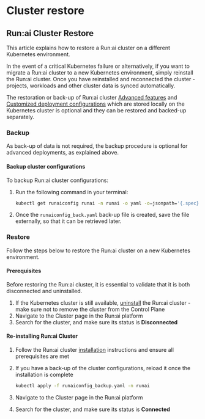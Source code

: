 # Cluster restore

## Run:ai Cluster Restore

This article explains how to restore a Run:ai cluster on a different Kubernetes environment.

In the event of a critical Kubernetes failure or alternatively, if you want to migrate a Run:ai cluster to a new Kubernetes environment, simply reinstall the Run:ai cluster. Once you have reinstalled and reconnected the cluster - projects, workloads and other cluster data is synced automatically.

The restoration or back-up of Run:ai cluster [Advanced features](../advanced-setup/advanced-cluster-configurations.md) and [Customized deployment configurations](../cluster-installation/customized-installation.md) which are stored locally on the Kubernetes cluster is optional and they can be restored and backed-up separately.

### Backup

As back-up of data is not required, the backup procedure is optional for advanced deployments, as explained above.

#### Backup cluster configurations

To backup Run:ai cluster configurations:

1.  Run the following command in your terminal:

    ```bash
    kubectl get runaiconfig runai -n runai -o yaml -o=jsonpath='{.spec}' > runaiconfig_backup.yaml
    ```
2. Once the `runaiconfig_back.yaml` back-up file is created, save the file externally, so that it can be retrieved later.

### Restore

Follow the steps below to restore the Run:ai cluster on a new Kubernetes environment.

#### Prerequisites

Before restoring the Run:ai cluster, it is essential to validate that it is both disconnected and uninstalled.

1. If the Kubernetes cluster is still available, [uninstall](../cluster-installation/uninstall.md) the Run:ai cluster - make sure not to remove the cluster from the Control Plane
2. Navigate to the Cluster page in the Run:ai platform
3. Search for the cluster, and make sure its status is **Disconnected**

#### Re-installing Run:ai Cluster

1. Follow the Run:ai cluster [installation](../cluster-installation/install-using-helm.md) instructions and ensure all prerequisites are met
2.  If you have a back-up of the cluster configurations, reload it once the installation is complete

    ```bash
    kubectl apply -f runaiconfig_backup.yaml -n runai
    ```
3. Navigate to the Cluster page in the Run:ai platform
4. Search for the cluster, and make sure its status is **Connected**
